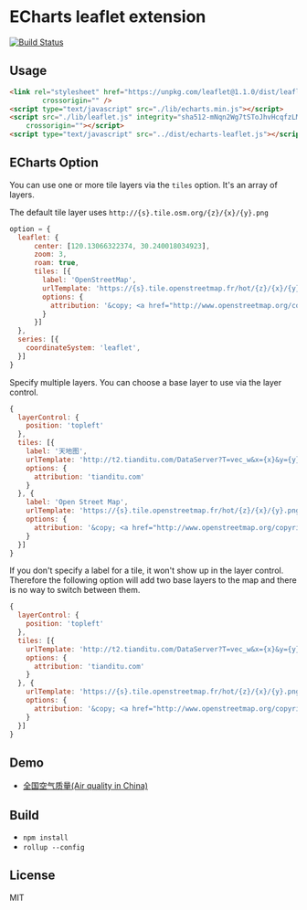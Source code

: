 # ECharts leaflet extension

[![Build Status](https://travis-ci.org/gnijuohz/echarts-leaflet.svg?branch=master)](https://travis-ci.org/gnijuohz/echarts-leaflet)

## Usage

```html
<link rel="stylesheet" href="https://unpkg.com/leaflet@1.1.0/dist/leaflet.css" integrity="sha512-wcw6ts8Anuw10Mzh9Ytw4pylW8+NAD4ch3lqm9lzAsTxg0GFeJgoAtxuCLREZSC5lUXdVyo/7yfsqFjQ4S+aKw=="
        crossorigin="" />
<script type="text/javascript" src="./lib/echarts.min.js"></script>
<script src="./lib/leaflet.js" integrity="sha512-mNqn2Wg7tSToJhvHcqfzLMU6J4mkOImSPTxVZAdo+lcPlk+GhZmYgACEe0x35K7YzW1zJ7XyJV/TT1MrdXvMcA=="
    crossorigin=""></script>
<script type="text/javascript" src="../dist/echarts-leaflet.js"></script>
```

## ECharts Option

You can use one or more tile layers via the `tiles` option. It's an array of
layers.

The default tile layer uses `http://{s}.tile.osm.org/{z}/{x}/{y}.png`

```javascript
option = {
  leaflet: {
      center: [120.13066322374, 30.240018034923],
      zoom: 3,
      roam: true,
      tiles: [{
        label: 'OpenStreetMap',
        urlTemplate: 'https://{s}.tile.openstreetmap.fr/hot/{z}/{x}/{y}.png',
        options: {
          attribution: '&copy; <a href="http://www.openstreetmap.org/copyright">OpenStreetMap</a>, Tiles courtesy of <a href="http://hot.openstreetmap.org/" target="_blank">Humanitarian OpenStreetMap Team</a>'
        }
      }]
  },
  series: [{
    coordinateSystem: 'leaflet',
  }]
}
```

Specify multiple layers. You can choose a base layer to use via the layer control.

```javascript
{
  layerControl: {
    position: 'topleft'
  },
  tiles: [{
    label: '天地图',
    urlTemplate: 'http://t2.tianditu.com/DataServer?T=vec_w&x={x}&y={y}&l={z}',
    options: {
      attribution: 'tianditu.com'
    }
  }, {
    label: 'Open Street Map',
    urlTemplate: 'https://{s}.tile.openstreetmap.fr/hot/{z}/{x}/{y}.png',
    options: {
      attribution: '&copy; <a href="http://www.openstreetmap.org/copyright">OpenStreetMap</a>, Tiles courtesy of <a href="http://hot.openstreetmap.org/" target="_blank">Humanitarian OpenStreetMap Team</a>'
    }
  }]
}
```

If you don't specify a label for a tile, it won't show up in the layer control. Therefore the following option will add two base layers to the map and there is no way to switch between them.

```javascript
{
  layerControl: {
    position: 'topleft'
  },
  tiles: [{
    urlTemplate: 'http://t2.tianditu.com/DataServer?T=vec_w&x={x}&y={y}&l={z}',
    options: {
      attribution: 'tianditu.com'
    }
  }, {
    urlTemplate: 'https://{s}.tile.openstreetmap.fr/hot/{z}/{x}/{y}.png',
    options: {
      attribution: '&copy; <a href="http://www.openstreetmap.org/copyright">OpenStreetMap</a>, Tiles courtesy of <a href="http://hot.openstreetmap.org/" target="_blank">Humanitarian OpenStreetMap Team</a>'
    }
  }]
}
```



## Demo

- [全国空气质量(Air quality in China)](http://gnijuohz.github.io/echarts-leaflet/example/leaflet-multiple-layers.html)

## Build

- `npm install`
- `rollup --config`

## License

MIT